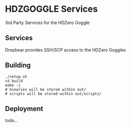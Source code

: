 # HDZGOGGLE Services
3rd Party Services for the HDZero Goggle

## Services
Dropbear provides SSH/SCP access to the HDZero Goggles

## Building
```shell
./setup.sh
cd build
make -j
# binaries will be stored within out/
# scripts will be stored within out/scripts/
```

## Deployment
todo...
